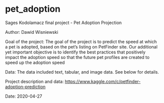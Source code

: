 # pet_adoption
Sages Kodolamacz final project - Pet Adoption Projection

Author: Dawid Wisniewski

Goal of the project: The goal of the project is to predict the speed at which a pet is adopted, based on the pet’s listing on PetFinder site. Our additional yet important objective is to identify the best practices that positively impact the adoption speed so that the future pet profiles are created to speed up the adoption speed

Data: The data included text, tabular, and image data. See below for details.

Project description and data: https://www.kaggle.com/c/petfinder-adoption-prediction

Date: 2020-04-27
